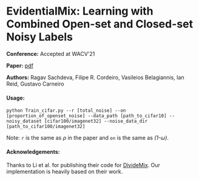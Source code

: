 # EvidentialMix: Learning with Combined Open-set and Closed-set Noisy Labels

**Conference:** Accepted at WACV'21

**Paper:** [pdf](https://arxiv.org/abs/2011.05704)

**Authors:** Ragav Sachdeva, Filipe R. Cordeiro, Vasileios Belagiannis, Ian Reid, Gustavo Carneiro

#### Usage:

```
python Train_cifar.py --r [total_noise] --on [proportion_of_openset_noise] --data_path [path_to_cifar10] --noisy_dataset [cifar100/imagenet32] --noise_data_dir [path_to_cifar100/imagenet32]
```

Note: ```r``` is the same as _ρ_ in the paper and ```on``` is the same as _(1-ω)_.

#### Acknowledgements:
Thanks to Li et al. for publishing their code for [DivideMix](https://github.com/LiJunnan1992/DivideMix). Our implementation is heavily based on their work.
